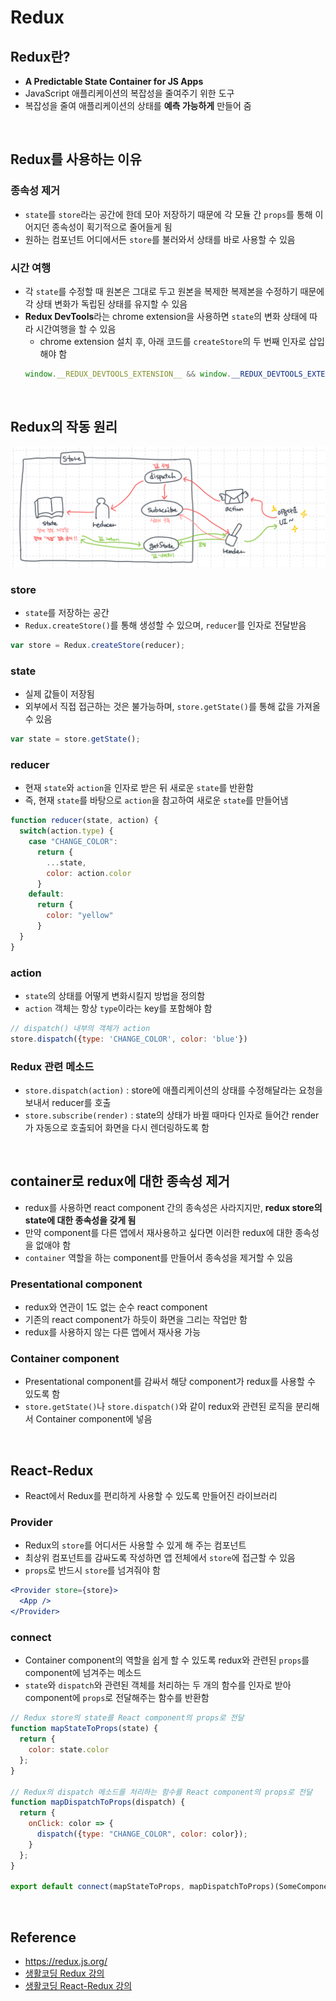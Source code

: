 # Redux

## Redux란?
* **A Predictable State Container for JS Apps**
* JavaScript 애플리케이션의 복잡성을 줄여주기 위한 도구
* 복잡성을 줄여 애플리케이션의 상태를 **예측 가능하게** 만들어 줌

<br>

## Redux를 사용하는 이유
### 종속성 제거
* `state`를 `store`라는 공간에 한데 모아 저장하기 때문에 각 모듈 간 `props`를 통해 이어지던 종속성이 획기적으로 줄어들게 됨
* 원하는 컴포넌트 어디에서든 `store`를 불러와서 상태를 바로 사용할 수 있음
### 시간 여행
* 각 `state`를 수정할 때 원본은 그대로 두고 원본을 복제한 복제본을 수정하기 때문에 각 상태 변화가 독립된 상태를 유지할 수 있음
* **Redux DevTools**라는 chrome extension을 사용하면 `state`의 변화 상태에 따라 시간여행을 할 수 있음
    * chrome extension 설치 후, 아래 코드를 `createStore`의 두 번째 인자로 삽입해야 함
    ```js
    window.__REDUX_DEVTOOLS_EXTENSION__ && window.__REDUX_DEVTOOLS_EXTENSION__()
    ```

<br>

## Redux의 작동 원리
![Redux Architecture](/img/redux_architecture.jpeg)
### store
* `state`를 저장하는 공간
* `Redux.createStore()`를 통해 생성할 수 있으며, `reducer`를 인자로 전달받음
```js
var store = Redux.createStore(reducer);
```
### state
* 실제 값들이 저장됨
* 외부에서 직접 접근하는 것은 불가능하며, `store.getState()`를 통해 값을 가져올 수 있음
```js
var state = store.getState();
```
### reducer
* 현재 `state`와 `action`을 인자로 받은 뒤 새로운 `state`를 반환함
* 즉, 현재 `state`를 바탕으로 `action`을 참고하여 새로운 `state`를 만들어냄
```js
function reducer(state, action) {
  switch(action.type) {
    case "CHANGE_COLOR":
      return {
        ...state,
        color: action.color
      }
    default:
      return {
        color: "yellow"
      }
  }
}
```
### action
* `state`의 상태를 어떻게 변화시킬지 방법을 정의함
* `action` 객체는 항상 `type`이라는 key를 포함해야 함
```js
// dispatch() 내부의 객체가 action
store.dispatch({type: 'CHANGE_COLOR', color: 'blue'})
```
### Redux 관련 메소드
* `store.dispatch(action)` : store에 애플리케이션의 상태를 수정해달라는 요청을 보내서 reducer를 호출
* `store.subscribe(render)` : state의 상태가 바뀔 때마다 인자로 들어간 render가 자동으로 호출되어 화면을 다시 렌더링하도록 함

<br>

## container로 redux에 대한 종속성 제거
* redux를 사용하면 react component 간의 종속성은 사라지지만, **redux store의 state에 대한 종속성을 갖게 됨**
* 만약 component를 다른 앱에서 재사용하고 싶다면 이러한 redux에 대한 종속성을 없애야 함
* `container` 역할을 하는 component를 만들어서 종속성을 제거할 수 있음
### Presentational component
* redux와 연관이 1도 없는 순수 react component
* 기존의 react component가 하듯이 화면을 그리는 작업만 함
* redux를 사용하지 않는 다른 앱에서 재사용 가능
### Container component
* Presentational component를 감싸서 해당 component가 redux를 사용할 수 있도록 함
* `store.getState()`나 `store.dispatch()`와 같이 redux와 관련된 로직을 분리해서 Container component에 넣음

<br>

## React-Redux
* React에서 Redux를 편리하게 사용할 수 있도록 만들어진 라이브러리

### Provider
* Redux의 `store`를 어디서든 사용할 수 있게 해 주는 컴포넌트
* 최상위 컴포넌트를 감싸도록 작성하면 앱 전체에서 `store`에 접근할 수 있음
* `props`로 반드시 `store`를 넘겨줘야 함
```jsx
<Provider store={store}>
  <App />
</Provider>
```

### connect
* Container component의 역할을 쉽게 할 수 있도록 redux와 관련된 `props`를 component에 넘겨주는 메소드
* `state`와 `dispatch`와 관련된 객체를 처리하는 두 개의 함수를 인자로 받아 component에 `props`로 전달해주는 함수를 반환함
```jsx
// Redux store의 state를 React component의 props로 전달
function mapStateToProps(state) {
  return {
    color: state.color
  };
}

// Redux의 dispatch 메소드를 처리하는 함수를 React component의 props로 전달
function mapDispatchToProps(dispatch) {
  return {
    onClick: color => {
      dispatch({type: "CHANGE_COLOR", color: color});
    }
  };
}

export default connect(mapStateToProps, mapDispatchToProps)(SomeComponent);
```

<br>

## Reference
* <https://redux.js.org/>
* [생활코딩 Redux 강의](https://www.notion.so/Redux-2c7c4a7c8d1a43c9ad7922fa3db37325#de87de30cc0443e0a2b131725b331d85)
* [생활코딩 React-Redux 강의](https://www.youtube.com/watch?v=fkNdsUVBksw&list=PLuHgQVnccGMDuVdsGtH1_452MtRxALb_7)